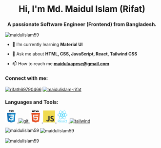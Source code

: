 <h1 align="center">Hi, I'm Md. Maidul Islam (Rifat)</h1>
<h3 align="center">A passionate Software Engineer (Frontend) from Bangladesh.</h3>

<p align="left"> <img src="https://komarev.com/ghpvc/?username=maidulislam59&label=Profile%20views&color=0e75b6&style=flat" alt="maidulislam59" /> </p>

- 🌱 I’m currently learning **Material UI**

- 💬 Ask me about **HTML, CSS, JavaScript, React, Tailwind CSS**

- 📫 How to reach me **maiduluapcse@gmail.com**

<h3 align="left">Connect with me:</h3>
<p align="left">
<a href="https://twitter.com/rifath69790466" target="blank"><img align="center" src="https://raw.githubusercontent.com/rahuldkjain/github-profile-readme-generator/master/src/images/icons/Social/twitter.svg" alt="rifath69790466" height="30" width="40" /></a>
<a href="https://linkedin.com/in/maidulislam-rifat" target="blank"><img align="center" src="https://raw.githubusercontent.com/rahuldkjain/github-profile-readme-generator/master/src/images/icons/Social/linked-in-alt.svg" alt="maidulislam-rifat" height="30" width="40" /></a>
</p>

<h3 align="left">Languages and Tools:</h3>
<p align="left"> <a href="https://www.w3schools.com/css/" target="_blank" rel="noreferrer"> <img src="https://raw.githubusercontent.com/devicons/devicon/master/icons/css3/css3-original-wordmark.svg" alt="css3" width="40" height="40"/> </a> <a href="https://git-scm.com/" target="_blank" rel="noreferrer"> <img src="https://www.vectorlogo.zone/logos/git-scm/git-scm-icon.svg" alt="git" width="40" height="40"/> </a> <a href="https://www.w3.org/html/" target="_blank" rel="noreferrer"> <img src="https://raw.githubusercontent.com/devicons/devicon/master/icons/html5/html5-original-wordmark.svg" alt="html5" width="40" height="40"/> </a> <a href="https://developer.mozilla.org/en-US/docs/Web/JavaScript" target="_blank" rel="noreferrer"> <img src="https://raw.githubusercontent.com/devicons/devicon/master/icons/javascript/javascript-original.svg" alt="javascript" width="40" height="40"/> </a> <a href="https://reactjs.org/" target="_blank" rel="noreferrer"> <img src="https://raw.githubusercontent.com/devicons/devicon/master/icons/react/react-original-wordmark.svg" alt="react" width="40" height="40"/> </a> <a href="https://tailwindcss.com/" target="_blank" rel="noreferrer"> <img src="https://www.vectorlogo.zone/logos/tailwindcss/tailwindcss-icon.svg" alt="tailwind" width="40" height="40"/> </a> </p>

<p><img align="left" src="https://github-readme-stats.vercel.app/api/top-langs?username=maidulislam59&show_icons=true&locale=en&layout=compact" alt="maidulislam59" /></p>

<p>&nbsp;<img align="center" src="https://github-readme-stats.vercel.app/api?username=maidulislam59&show_icons=true&locale=en" alt="maidulislam59" /></p>

<p><img align="center" src="https://github-readme-streak-stats.herokuapp.com/?user=maidulislam59&" alt="maidulislam59" /></p>

